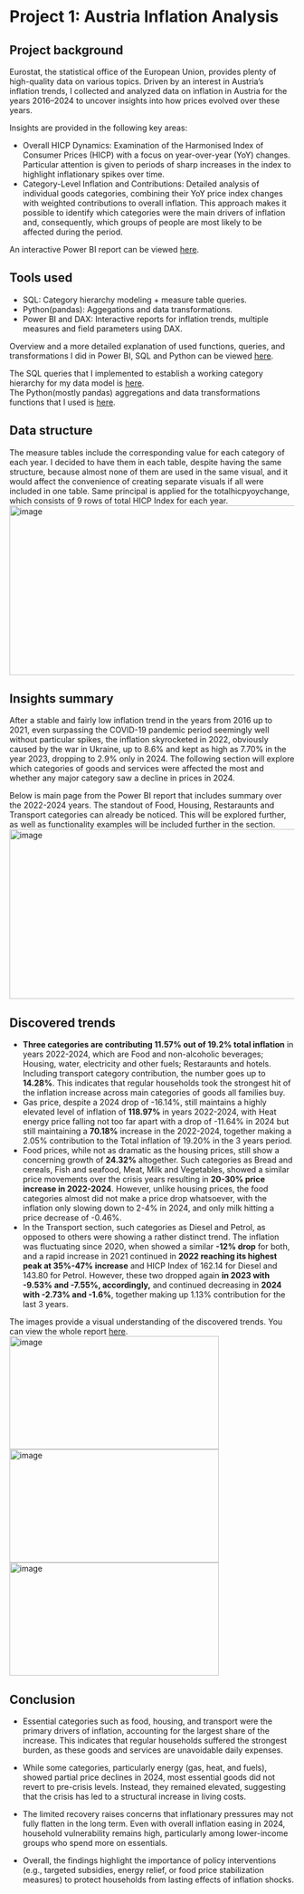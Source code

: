
# Project 1: Austria Inflation Analysis

## Project background
Eurostat, the statistical office of the European Union, provides plenty of high-quality data on various topics. 
Driven by an interest in Austria’s inflation trends, I collected and analyzed data on inflation in Austria for the years 2016–2024 to uncover insights into how prices
evolved over these years.

Insights are provided in the following key areas:

- Overall HICP Dynamics: Examination of the Harmonised Index of Consumer Prices (HICP) with a focus on year-over-year (YoY) changes. 
Particular attention is given to periods of sharp increases in the index to highlight inflationary spikes over time.
- Category-Level Inflation and Contributions: Detailed analysis of individual goods categories, combining their YoY price index changes with weighted contributions to overall inflation. 
This approach makes it possible to identify which categories were the main drivers of inflation and, consequently, which groups of people are most likely to be affected during the period.
  
  
An interactive Power BI report can be viewed [here](https://app.powerbi.com/view?r=eyJrIjoiNGJiOGYwZTEtMTYwYi00MjZhLTllYWQtNWJiZDVmNWQ4NTBhIiwidCI6IjJmNzE5YzAyLTc1ZmQtNDNiOC1iYzYxLTI4ZTUyYjE4YzQ4YiIsImMiOjl9).    
  
## Tools used
- SQL: Category hierarchy modeling + measure table queries.
- Python(pandas): Aggegations and data transformations.
- Power BI and DAX: Interactive reports for inflation trends, multiple measures and field parameters using DAX.
   
Overview and a more detailed explanation of used functions, queries, and transformations I did in Power BI, SQL and Python can be viewed [here](projects-resources/inflationAT).  

The SQL queries that I implemented to establish a working category hierarchy for my data model is [here](projects-resources/inflationAT/contributionhierarchy.sql).  
The Python(mostly pandas) aggregations and data transformations functions that I used is [here](projects-resources/inflationAT/data_transformpandas.py).  

## Data structure
The measure tables include the corresponding value for each category of each year. I decided to have them in each table, despite having the same structure, because 
almost none of them are used in the same visual, and it would affect the convenience of creating separate visuals if all were included in one table. Same principal is applied for the totalhicpyoychange, which consists of 9 rows of total HICP Index for each year. 
<img width="509" height="300" alt="image" src="https://github.com/user-attachments/assets/69713067-6566-4c3e-b9a1-41d92c8f2c91" />

## Insights summary
After a stable and fairly low inflation trend in the years from 2016 up to 2021, even surpassing the COVID-19 pandemic period seemingly well without particular spikes,
the inflation skyrocketed in 2022, obviously caused by the war in Ukraine, up to 8.6% and kept as high as 7.70% in the year 2023, dropping to 2.9% only in 2024. 
The following section will explore which categories of goods and services were affected the most and whether any major category saw a decline in prices in 2024.

Below is main page from the Power BI report that includes summary over the 2022-2024 years. The standout of Food, Housing, Restaraunts and Transport categories can already be noticed. This will be explored further, as well as functionality examples will be included further in the section.  
<img width="600" height="300" alt="image" src="https://github.com/user-attachments/assets/4f4558b5-cf85-4891-b972-0aaf3a11bad6" />



## Discovered trends
- **Three categories are contributing 11.57% out of 19.2% total inflation** in years 2022-2024, which are Food and non-alcoholic beverages; Housing, water, electricity and other fuels; Restaraunts and hotels. Including transport category contribution, the number goes up to **14.28%**. This indicates that regular households took the strongest hit of the inflation increase across main categories of goods all families buy. 
- Gas price, despite a 2024 drop of -16.14%, still maintains a highly elevated level of inflation of **118.97%** in years 2022-2024, with Heat energy price falling not too far apart with a drop of -11.64% in 2024 but still maintaining a **70.18%**  increase in the 2022-2024, together making a 2.05% contribution to the Total inflation of 19.20% in the 3 years period.
- Food prices, while not as dramatic as the housing prices, still show a concerning growth of **24.32%** altogether. Such categories as Bread and cereals, Fish and seafood, Meat, Milk and Vegetables, showed a similar price movements over the crisis years resulting in **20-30% price increase in 2022-2024**. However, unlike housing prices, the food categories almost did not make a price drop whatsoever, with the inflation only slowing down to 2-4% in 2024, and only milk hitting a price decrease of -0.46%.
- In the Transport section, such categories as Diesel and Petrol, as opposed to others were showing a rather distinct trend. The inflation was fluctuating since 2020, when showed a similar **-12% drop** for both, and a rapid increase in 2021 continued in **2022 reaching its highest peak at 35%-47% increase** and HICP Index of 162.14 for Diesel and 143.80 for Petrol. However, these two dropped again **in 2023 with -9.53% and -7.55%, accordingly,** and continued decreasing in **2024 with -2.73% and -1.6%**, together making up 1.13% contribution for the last 3 years.

The images provide a visual understanding of the discovered trends. You can view the whole report [here](https://app.powerbi.com/view?r=eyJrIjoiNGJiOGYwZTEtMTYwYi00MjZhLTllYWQtNWJiZDVmNWQ4NTBhIiwidCI6IjJmNzE5YzAyLTc1ZmQtNDNiOC1iYzYxLTI4ZTUyYjE4YzQ4YiIsImMiOjl9).
<img width="370" height="200" alt="image" src="https://github.com/user-attachments/assets/7382e7f5-d41b-49c6-a23c-2ceb5660a023" />
<img width="370" height="200" alt="image" src="https://github.com/user-attachments/assets/79fd6d75-b9f2-4a3f-a864-a3ce44608703" />
<img width="370" height="200" alt="image" src="https://github.com/user-attachments/assets/542d2ae4-d0b0-4c65-8417-8b446aef964a" />

## Conclusion

- Essential categories such as food, housing, and transport were the primary drivers of inflation, accounting for the largest share of the increase. This indicates that regular households suffered the strongest burden, as these goods and services are unavoidable daily expenses.

- While some categories, particularly energy (gas, heat, and fuels), showed partial price declines in 2024, most essential goods did not revert to pre-crisis levels. Instead, they remained elevated, suggesting that the crisis has led to a structural increase in living costs.

- The limited recovery raises concerns that inflationary pressures may not fully flatten in the long term. Even with overall inflation easing in 2024, household vulnerability remains high, particularly among lower-income groups who spend more on essentials.

- Overall, the findings highlight the importance of policy interventions (e.g., targeted subsidies, energy relief, or food price stabilization measures) to protect households from lasting effects of inflation shocks.

   



